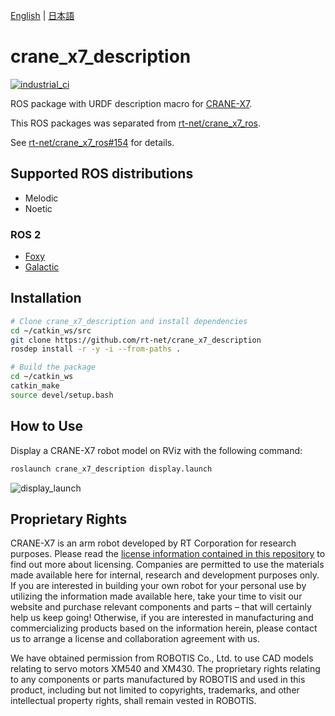 [English](README.en.md) | [日本語](README.md)

# crane_x7_description

[![industrial_ci](https://github.com/rt-net/crane_x7_description/workflows/industrial_ci/badge.svg?branch=master)](https://github.com/rt-net/crane_x7_description/actions?query=workflow%3Aindustrial_ci+branch%3Amaster)

ROS package with URDF description macro for [CRANE-X7](https://rt-net.jp/products/crane-x7/).

This ROS packages was separated from [rt-net/crane_x7_ros](https://github.com/rt-net/crane_x7_ros).

See [rt-net/crane_x7_ros#154](https://github.com/rt-net/crane_x7_ros/issues/154) for details.

## Supported ROS distributions

- Melodic
- Noetic

### ROS 2

- [Foxy](https://github.com/rt-net/crane_x7_description/tree/ros2)
- [Galactic](https://github.com/rt-net/crane_x7_description/tree/ros2)

## Installation

```sh
# Clone crane_x7_description and install dependencies
cd ~/catkin_ws/src
git clone https://github.com/rt-net/crane_x7_description
rosdep install -r -y -i --from-paths .

# Build the package
cd ~/catkin_ws
catkin_make
source devel/setup.bash
```

## How to Use

Display a CRANE-X7 robot model on RViz with the following command:

```sh
roslaunch crane_x7_description display.launch 
```

![display_launch](https://rt-net.github.io/images/crane-x7/display_launch.png)

## Proprietary Rights

CRANE-X7 is an arm robot developed by RT Corporation for research purposes.
Please read the [license information contained in this repository](./LICENSE) to find out more about licensing.
Companies are permitted to use the materials made available here for internal, research and development purposes only.
If you are interested in building your own robot for your personal use by utilizing the information made available here, take your time to visit our website and purchase relevant components and parts – that will certainly help us keep going!
Otherwise, if you are interested in manufacturing and commercializing products based on the information herein, please contact us to arrange a license and collaboration agreement with us.

We have obtained permission from ROBOTIS Co., Ltd. to use CAD models relating to servo motors XM540 and XM430.
The proprietary rights relating to any components or parts manufactured by ROBOTIS and used in this product, including but not limited to copyrights, trademarks, and other intellectual property rights, shall remain vested in ROBOTIS.
